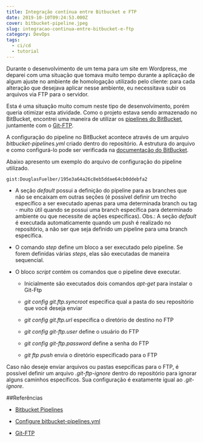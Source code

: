 ```yaml
---
title: Integração contínua entre Bitbucket e FTP
date: 2019-10-10T09:24:53.000Z
cover: bitbucket-pipeline.jpeg
slug: integracao-continua-entre-bitbucket-e-ftp
category: DevOps
tags:
  - ci/cd
  - tutorial
---
```


Durante o desenvolvimento de um tema para um site em Wordpress, me deparei com uma situação que tomava muito tempo durante a aplicação de algum ajuste no ambiente de homologação utilizado pelo cliente: para cada alteração que desejava aplicar nesse ambiente, eu necessitava subir os arquivos via FTP para o servidor.

Esta é uma situação muito comum neste tipo de desenvolvimento, porém queria otimizar esta atividade. Como o projeto estava sendo armazenado no BitBucket, encontrei uma maneira de utilizar os [pipelines do BitBucket](https://bitbucket.org/product/br/features/pipelines), juntamente com o [Git-FTP](https://git-ftp.github.io/).

A configuração do pipeline no BitBucket acontece através de um arquivo *bitbucket-pipelines.yml* criado dentro do repositório. A estrutura do arquivo e como configurá-lo pode ser verificada na [documentação do BitBucket](https://confluence.atlassian.com/bitbucket/configure-bitbucket-pipelines-yml-792298910.html).

Abaixo apresento um exemplo do arquivo de configuração do pipeline utilizado.

`gist:DouglasFuelber/195e3a64a26c8eb5ddae64cb0ddebfa2`

- A seção *default* possui a definição do pipeline para as branches que não se encaixam em outras seções (é possível definir um trecho específico a ser executado apenas para uma determinada branch ou tag - muito útil quando se possui uma branch específica para determinado ambiente ou que necessite de ações específicas). Obs.: A seção *default* é executada automaticamente quando um push é realizado no repositório, a não ser que seja definido um pipeline para uma branch específica.

- O comando *step* define um bloco a ser executado pelo pipeline. Se forem definidas várias *steps*, elas são executadas de maneira sequencial.

- O bloco *script* contém os comandos que o pipeline deve executar.

  - Inicialmente são executados dois comandos *apt-get* para instalar o Git-Ftp

  - *git config git.ftp.syncroot* especifica qual a pasta do seu repositório que você deseja enviar

  - *git config git.ftp.url* especifica o diretório de destino no FTP

  - *git config git-ftp.user* define o usuário do FTP

  - *git config git-ftp.password* define a senha do FTP

  - *git ftp push* envia o diretório especificado para o FTP

Caso não deseje enviar arquivos ou pastas esepcificas para o FTP, é possível definir um arquivo *.git-ftp-ignore* dentro do repositório para ignorar alguns caminhos específicos. Sua configuração é exatamente igual ao *.git-ignore*.

##Referências

- [Bitbucket Pipelines](https://bitbucket.org/product/br/features/pipelines)

- [Configure bitbucket-pipelines.yml](https://confluence.atlassian.com/bitbucket/configure-bitbucket-pipelines-yml-792298910.html)

- [Git-FTP](https://git-ftp.github.io/)